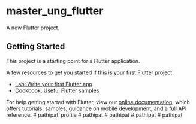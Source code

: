 # master_ung_flutter

A new Flutter project.

## Getting Started

This project is a starting point for a Flutter application.

A few resources to get you started if this is your first Flutter project:

- [Lab: Write your first Flutter app](https://flutter.dev/docs/get-started/codelab)
- [Cookbook: Useful Flutter samples](https://flutter.dev/docs/cookbook)

For help getting started with Flutter, view our
[online documentation](https://flutter.dev/docs), which offers tutorials,
samples, guidance on mobile development, and a full API reference.
#   p a t h i p a t _ p r o f i l e  
 #   p a t h i p a t  
 #   p a t h i p a t  
 #   p a t h i p a t  
 #   p a t h i p a t  
 